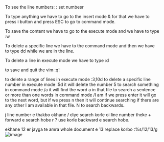 
To see the line numbers:
: set numbesr



To type anything we have to go to the insert mode & for that we have to press i button and press ESC to go to command mode.

To save the content we have to go to the execute mode and we have to type
:w

To delete a specific line we have to the command mode and then we have to type dd while we are in the line.

To delete a line in execute mode we have to type :d

to save and quit the vim
:q!

to delete a range of lines in execute mode
:3,10d
to delete a specific line number in execute mode
:5d        it will delete the number 5
to search something in command mode
/a                   it will find the word a in that file
to search a sentence or more than one words in command mode
/I am             if we press enter it will go to the next word, but if we press n then it will continue         searching if there are any other I am available in that file. N to search backwards.

j line number e thakbo okhane / diye search korle oi line number theke + forward e search hobe r ? use korle backward e search hobe.

ekhane 12 er jayga te amra whole document e 13 replace korbo
:%s/12/13/g
![image](https://github.com/user-attachments/assets/5c2b4d40-ebda-4605-87a1-0fdf6dd8dfff)



